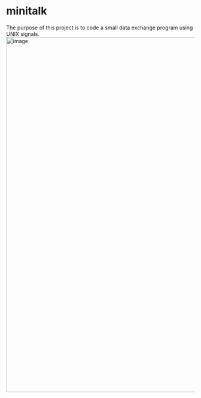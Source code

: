 # minitalk
The purpose of this project is to code a small data exchange program using UNIX signals.
<img width="949" alt="image" src="https://user-images.githubusercontent.com/79808917/227259431-d71169ce-cdb9-475a-bba1-af8a414bab23.png">
